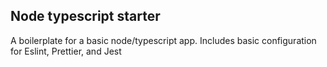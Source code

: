 ## Node typescript starter

A boilerplate for a basic node/typescript app. Includes basic configuration for Eslint, Prettier, and Jest
